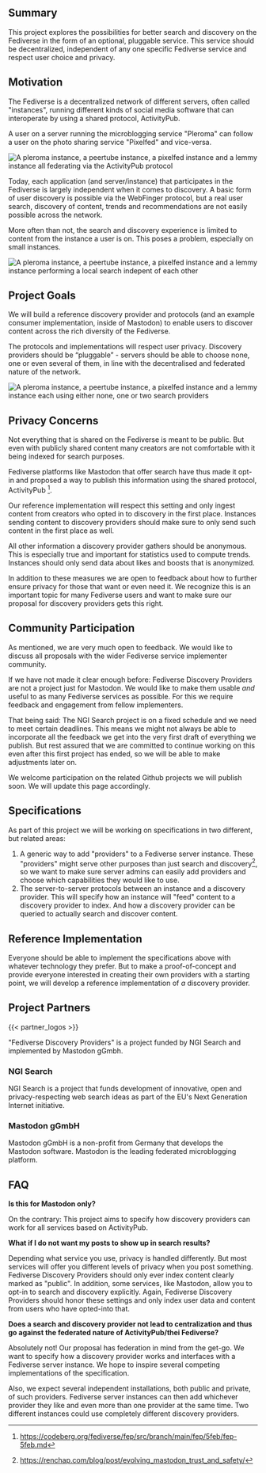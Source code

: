## Summary 

This project explores the possibilities for better search and
discovery on the Fediverse in the form of an optional, pluggable
service. This service should be decentralized, independent of any
one specific Fediverse service and respect user choice and privacy.

## Motivation

The Fediverse is a decentralized network of different servers,
often called "instances", running different kinds of social media
software that can interoperate by using a shared protocol, ActivityPub.

A user on a server running the microblogging service "Pleroma" can
follow a user on the photo sharing service "Pixelfed" and vice-versa.

![A pleroma instance, a peertube instance, a pixelfed instance and a lemmy instance all federating via the ActivityPub protocol](images/instances_federating.svg)

Today, each application (and server/instance) that participates
in the Fediverse is largely independent when it comes to discovery.
A basic form of user discovery is possible via the WebFinger
protocol, but a real user search, discovery of content, trends and
recommendations are not easily possible across the network.

More often than not, the search and discovery experience is limited
to content from the instance a user is on. This poses a problem,
especially on small instances.

![A pleroma instance, a peertube instance, a pixelfed instance and a lemmy instance performing a local search indepent of each other](images/instances_searching.svg)

## Project Goals

We will build a reference discovery provider and protocols
(and an example consumer implementation, inside of Mastodon) to
enable users to discover content across the rich diversity of the
Fediverse.

The protocols and implementations will respect user privacy.
Discovery providers should be “pluggable” - servers should be able
to choose none, one or even several of them, in line with the
decentralised and federated nature of the network.

![A pleroma instance, a peertube instance, a pixelfed instance and a lemmy instance each using either none, one or two search providers](images/instances_using_search_providers.svg)

## Privacy Concerns

Not everything that is shared on the Fediverse is meant to be public.
But even with publicly shared content many creators are not
comfortable with it being indexed for search purposes.

Fediverse platforms like Mastodon that offer search have thus
made it opt-in and proposed a way to publish this information using
the shared protocol, ActivityPub [^1].

Our reference implementation will respect this setting and only
ingest content from creators who opted in to discovery in the
first place. Instances sending content to discovery providers
should make sure to only send such content in the first place
as well.

All other information a discovery provider gathers should be
anonymous. This is especially true and important for statistics
used to compute trends. Instances should only send data about
likes and boosts that is anonymized.

In addition to these measures we are open to feedback about how
to further ensure privacy for those that want or even need it.
We recognize this is an important topic for many Fediverse users
and want to make sure our proposal for discovery providers gets
this right.

## Community Participation

As mentioned, we are very much open to feedback. We would like
to discuss all proposals with the wider Fediverse service
implementer community.

If we have not made it clear enough before: Fediverse Discovery
Providers are not a project just for Mastodon. We would like to
make them usable *and* useful to as many Fediverse services as
possible. For this we require feedback and engagement from fellow
implementers.

That being said: The NGI Search project is on a fixed schedule and
we need to meet certain deadlines. This means we might not always
be able to incorporate all the feedback we get into the very first
draft of everything we publish. But rest assured that we are
committed to continue working on this even after this first
project has ended, so we will be able to make adjustments later on.

We welcome participation on the related Github projects we will
publish soon. We will update this page accordingly.

## Specifications

As part of this project we will be working on specifications in
two different, but related areas:

1. A generic way to add "providers" to a Fediverse server instance.
   These "providers" might serve other purposes than just search
   and discovery[^2], so we want to make sure server admins can
   easily add providers and choose which capabilities they would
   like to use.
2. The server-to-server protocols between an instance and a
   discovery provider. This will specify how an instance will
   "feed" content to a discovery provider to index. And how a
   discovery provider can be queried to actually search and
   discover content.

## Reference Implementation

Everyone should be able to implement the specifications above
with whatever technology they prefer. But to make a
proof-of-concept and provide everyone interested in creating
their own providers with a starting point, we will develop a
reference implementation of *a* discovery provider.

## Project Partners

{{< partner_logos >}}

"Fediverse Discovery Providers" is a project funded by NGI Search
and implemented by Mastodon gGmbh.

### NGI Search

NGI Search is a project that funds development of innovative,
open and privacy-respecting web search ideas as part of the
EU's Next Generation Internet initiative.

### Mastodon gGmbH

Mastodon gGmbH is a non-profit from Germany that develops the
Mastodon software. Mastodon is the leading federated
microblogging platform.

## FAQ

**Is this for Mastodon only?**

On the contrary: This project aims to specify how discovery
providers can work for all services based on ActivityPub.

**What if I do not want my posts to show up in search results?**

Depending what service you use, privacy is handled differently.
But most services will offer you different levels of privacy when
you post something. Fediverse Discovery Providers should only
ever index content clearly marked as "public". In addition, some
services, like Mastodon, allow you to opt-in to search and
discovery explicitly. Again, Fediverse Discovery Providers should
honor these settings and only index user data and content from
users who have opted-into that.

**Does a search and discovery provider not lead to centralization
and thus go against the federated nature of ActivityPub/thei
Fediverse?**

Absolutely not! Our proposal has federation in mind from the get-go.
We want to specify how a discovery provider works and interfaces
with a Fediverse server instance. We hope to inspire several
competing implementations of the specification.

Also, we expect several independent installations, both public
and private, of such providers. Fediverse server instances can
then add whichever provider they like and even more than one
provider at the same time. Two different instances could use
completely different discovery providers.

[^1]: https://codeberg.org/fediverse/fep/src/branch/main/fep/5feb/fep-5feb.md
[^2]: https://renchap.com/blog/post/evolving_mastodon_trust_and_safety/
